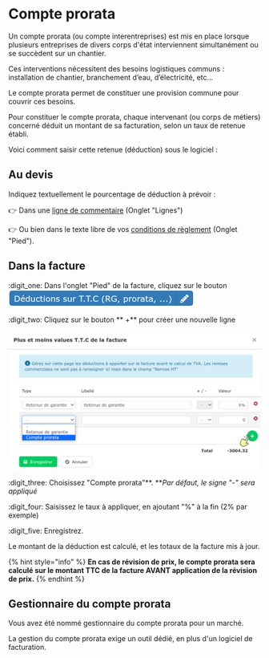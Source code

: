 # Compte prorata

Un compte prorata (ou compte interentreprises) est mis en place lorsque plusieurs entreprises de divers corps d'état interviennent simultanément ou se succèdent sur un chantier.

Ces interventions nécessitent des besoins logistiques communs : installation de chantier, branchement d’eau, d’électricité, etc...

Le compte prorata permet de constituer une provision commune pour couvrir ces besoins.

Pour constituer le compte prorata, chaque intervenant (ou corps de métiers) concerné déduit un montant de sa facturation, selon un taux de retenue établi.

Voici comment saisir cette retenue (déduction) sous le logiciel :

## Au devis



Indiquez textuellement le pourcentage de déduction à prévoir :

:point_right: Dans une [ligne de commentaire](../les-devis/nouveau-devis/saisir-les-lignes-du-devis/lignes-du-devis.md#creer-une-ligne-de-commentaire) (Onglet "Lignes")

:point_right: Ou bien dans le texte libre de vos [conditions de règlement](../les-devis/pied-du-devis.md#conditions-de-reglement) (Onglet "Pied").



## Dans la facture



:digit_one: Dans l'onglet "Pied" de la facture, cliquez sur le bouton ![](../../.gitbook/assets/screenshot-37-.png) 

:digit_two: Cliquez sur le bouton ** +**  pour créer une nouvelle ligne

![](../../.gitbook/assets/screenshot-38b-.png)

:digit_three: Choisissez "Compte prorata"**. **_Par défaut, le signe "-" sera appliqué_

:digit_four: Saisissez le taux à appliquer, en ajoutant "%" à la fin (2% par exemple)

:digit_five: Enregistrez.

Le montant de la déduction est calculé, et les totaux de la facture mis à jour.

{% hint style="info" %}
**En cas de révision de prix, le compte prorata sera calculé sur le montant TTC de la facture AVANT application de la révision de prix.**
{% endhint %}



## Gestionnaire du compte prorata

Vous avez été nommé gestionnaire du compte prorata pour un marché.

La gestion du compte prorata exige un outil dédié, en plus d'un logiciel de facturation.
